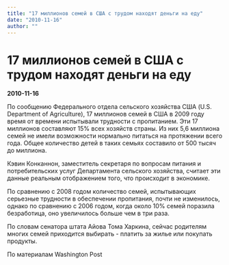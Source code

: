 ```yaml
---
title: "17 миллионов семей в США с трудом находят деньги на еду"
date: "2010-11-16"
author: ""
---
```


# 17 миллионов семей в США с трудом находят деньги на еду

**2010-11-16** 

По сообщению Федерального отдела сельского хозяйства США (U.S. Department of Agriculture), 17 миллионов семей в США в 2009 году время от времени испытывали трудности с пропитанием. Эти 17 миллионов составляют 15% всех хозяйств страны. Из них 5,6 миллиона семей не имели возможности нормально питаться на протяжении всего года. Общее количество детей в таких семьях составило от 500 тысяч до миллиона.

Кэвин Конканнон, заместитель секретаря по вопросам питания и потребительских услуг Департамента сельского хозяйства, считает эти данные реальным отображением того, что происходит в экономике.

По сравнению с 2008 годом количество семей, испытывающих серьезные трудности в обеспечении пропитания, почти не изменилось, однако по сравнению с 2006 годом, когда около 10% семей поразила безработица, оно увеличилось больше чем в три раза.

По словам сенатора штата Айова Тома Харкина, сейчас родителям многих семей приходится выбирать - платить за жилье или покупать продукты.

По материалам Washington Post